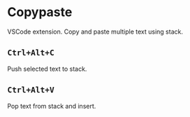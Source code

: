 # Copypaste
VSCode extension. Copy and paste multiple text using stack.
## `Ctrl+Alt+C`
Push selected text to stack.
## `Ctrl+Alt+V`
Pop text from stack and insert.